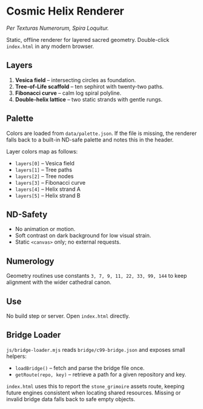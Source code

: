 # Cosmic Helix Renderer

*Per Texturas Numerorum, Spira Loquitur.*

Static, offline renderer for layered sacred geometry. Double-click `index.html` in any modern browser.

## Layers
1. **Vesica field** – intersecting circles as foundation.
2. **Tree-of-Life scaffold** – ten sephirot with twenty-two paths.
3. **Fibonacci curve** – calm log spiral polyline.
4. **Double-helix lattice** – two static strands with gentle rungs.

## Palette
Colors are loaded from `data/palette.json`. If the file is missing, the renderer falls back to a built-in ND-safe palette and notes this in the header.

Layer colors map as follows:
- `layers[0]` – Vesica field
- `layers[1]` – Tree paths
- `layers[2]` – Tree nodes
- `layers[3]` – Fibonacci curve
- `layers[4]` – Helix strand A
- `layers[5]` – Helix strand B

## ND-Safety
- No animation or motion.
- Soft contrast on dark background for low visual strain.
- Static `<canvas>` only; no external requests.

## Numerology
Geometry routines use constants `3, 7, 9, 11, 22, 33, 99, 144` to keep alignment with the wider cathedral canon.

## Use
No build step or server. Open `index.html` directly.

## Bridge Loader
`js/bridge-loader.mjs` reads `bridge/c99-bridge.json` and exposes small helpers:

- `loadBridge()` – fetch and parse the bridge file once.
- `getRoute(repo, key)` – retrieve a path for a given repository and key.

`index.html` uses this to report the `stone_grimoire` assets route, keeping future engines
consistent when locating shared resources. Missing or invalid bridge data falls back to safe empty objects.
